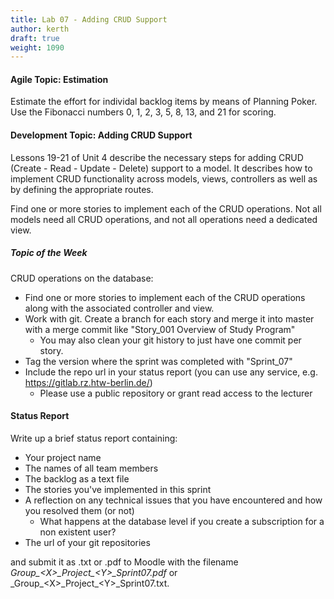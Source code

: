 ```yaml
---
title: Lab 07 - Adding CRUD Support
author: kerth
draft: true
weight: 1090
---
```

#### Agile Topic: Estimation

Estimate the effort for individal backlog items by means of Planning Poker. Use the Fibonacci numbers
0, 1, 2, 3, 5, 8, 13, and 21 for scoring.

#### Development Topic: Adding CRUD Support

Lessons 19-21 of Unit 4 describe the necessary steps for adding CRUD (Create - Read - Update - Delete) support to a model.
It describes how to implement CRUD functionality across models, views, controllers as well as by defining the appropriate routes.

Find one or more stories to implement each of the CRUD operations. Not all models need all CRUD operations, and
not all operations need a dedicated view.

##### Topic of the Week

CRUD operations on the database:

- Find one or more stories to implement each of the CRUD operations along with the associated controller and view.
- Work with git. Create a branch for each story and merge it into master with a merge commit like "Story_001 Overview of Study Program"
  - You may also clean your git history to just have one commit per story.
- Tag the version where the sprint was completed with "Sprint_07"
- Include the repo url in your status report (you can use any service, e.g. https://gitlab.rz.htw-berlin.de/)
  - Please use a public repository or grant read access to the lecturer

#### Status Report

Write up a brief status report containing:

- Your project name
- The names of all team members
- The backlog as a text file
- The stories you've implemented in this sprint
- A reflection on any technical issues that you have encountered and how you resolved them (or not)
  - What happens at the database level if you create a subscription for a non existent user?
- The url of your git repositories

and submit it as .txt or .pdf to Moodle with the filename _Group\_\<X\>\_Project\_\<Y\>\_Sprint07.pdf_ or
_Group\_\<X\>\_Project\_\<Y\>\_Sprint07.txt.
